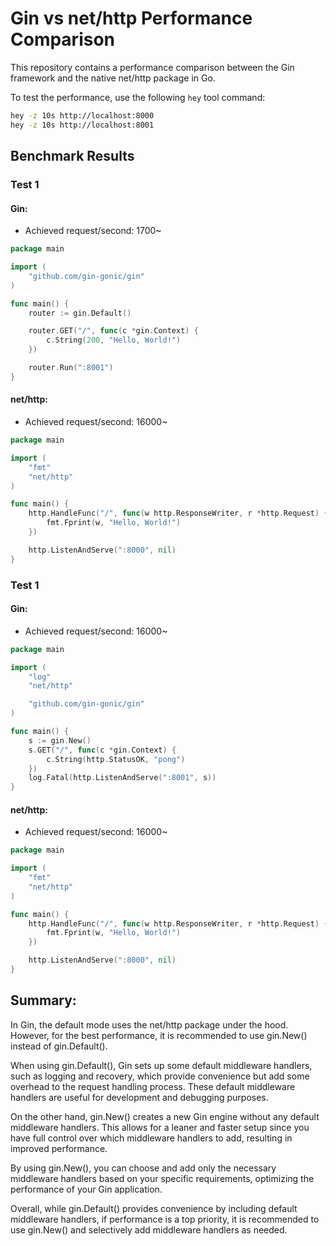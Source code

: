 # Gin vs net/http Performance Comparison

This repository contains a performance comparison between the Gin framework and the native net/http package in Go.

To test the performance, use the following `hey` tool command:

```bash
hey -z 10s http://localhost:8000
hey -z 10s http://localhost:8001
```

## Benchmark Results

### Test 1

#### Gin:
- Achieved request/second: 1700~

```go
package main

import (
	"github.com/gin-gonic/gin"
)

func main() {
	router := gin.Default()

	router.GET("/", func(c *gin.Context) {
		c.String(200, "Hello, World!")
	})

	router.Run(":8001")
}
```

#### net/http:
- Achieved request/second: 16000~

```go
package main

import (
	"fmt"
	"net/http"
)

func main() {
	http.HandleFunc("/", func(w http.ResponseWriter, r *http.Request) {
		fmt.Fprint(w, "Hello, World!")
	})

	http.ListenAndServe(":8000", nil)
}
```

### Test 1

#### Gin:
- Achieved request/second: 16000~

```go
package main

import (
	"log"
	"net/http"

	"github.com/gin-gonic/gin"
)

func main() {
	s := gin.New()
	s.GET("/", func(c *gin.Context) {
		c.String(http.StatusOK, "pong")
	})
	log.Fatal(http.ListenAndServe(":8001", s))
}
```

#### net/http:
- Achieved request/second: 16000~

```go
package main

import (
	"fmt"
	"net/http"
)

func main() {
	http.HandleFunc("/", func(w http.ResponseWriter, r *http.Request) {
		fmt.Fprint(w, "Hello, World!")
	})

	http.ListenAndServe(":8000", nil)
}
```

## Summary:

In Gin, the default mode uses the net/http package under the hood. However, for the best performance, it is recommended to use gin.New() instead of gin.Default().

When using gin.Default(), Gin sets up some default middleware handlers, such as logging and recovery, which provide convenience but add some overhead to the request handling process. These default middleware handlers are useful for development and debugging purposes.

On the other hand, gin.New() creates a new Gin engine without any default middleware handlers. This allows for a leaner and faster setup since you have full control over which middleware handlers to add, resulting in improved performance.

By using gin.New(), you can choose and add only the necessary middleware handlers based on your specific requirements, optimizing the performance of your Gin application.

Overall, while gin.Default() provides convenience by including default middleware handlers, if performance is a top priority, it is recommended to use gin.New() and selectively add middleware handlers as needed.